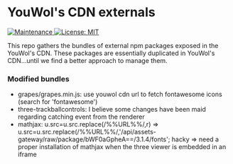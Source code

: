 # YouWol's CDN externals

<p>
    <a href="https://github.com/kefranabg/readme-md-generator/graphs/commit-activity" target="_blank">
        <img alt="Maintenance" src="https://img.shields.io/badge/Maintained%3F-yes-green.svg" />
    </a>
    <a href="https://github.com/kefranabg/readme-md-generator/blob/master/LICENSE" target="_blank">
        <img alt="License: MIT" src="https://img.shields.io/badge/License-MIT-yellow.svg" />
    </a>
</p>

This repo gathers the bundles of external npm packages exposed in the YouWol's CDN.
These packages are essentially duplicated in YouWol's CDN...until we find a better approach to manage them.


### Modified bundles

-    grapes/grapes.min.js: use youwol cdn url to fetch fontawesome icons (search for 'fontawesome')
-    three-trackballcontrols: I believe some changes have been maid regarding catching event from the renderer
-    mathjax: u.src=u.src.replace(/%%URL%%/,r) => u.src=u.src.replace(/%%URL%%/,'/api/assets-gateway/raw/package/bWF0aGpheA==/3.1.4/fonts'; hacky => need a proper installation of mathjax
when the three viewer is embedded in an iframe